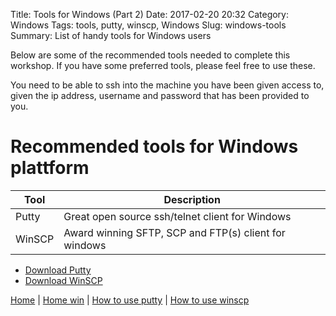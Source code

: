 Title: Tools for Windows (Part 2)
Date: 2017-02-20 20:32
Category: Windows
Tags: tools, putty, winscp, Windows
Slug: windows-tools
Summary: List of handy tools for Windows users

Below are some of the recommended tools needed to complete this workshop.
If you have some preferred tools, please feel free to use these.

You need to be able to ssh into the machine you have been given access to, given
the ip address, username and password that has been provided to you.

# Recommended tools for Windows plattform
Tool    |  Description
--------|------------------------------------------------
Putty   | Great open source ssh/telnet client for Windows
WinSCP  | Award winning SFTP, SCP and FTP(s) client for windows

* [Download Putty](http://www.putty.org/)
* [Download WinSCP](https://winscp.net/eng/index.php)


[Home]({filename}/index.md) |
[Home win]({filename}/win/index.md) |
[How to use putty]({filename}/win/putty.md) |
[How to use winscp]({filename}/win/winscp.md)
